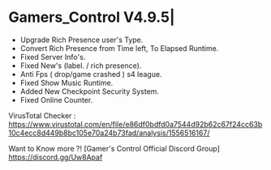 # Gamers_Control V4.9.5|

- Upgrade Rich Presence user's Type.
- Convert Rich Presence from Time left, To Elapsed Runtime.
- Fixed Server Info's.
- Fixed New's (label. / rich presence).
- Anti Fps ( drop/game crashed ) s4 league.
- Fixed Show Music Runtime.
- Added New Checkpoint Security System.
- Fixed Online Counter.

VirusTotal Checker : https://www.virustotal.com/en/file/e86df0bdfd0a7544d92b62c67f24cc63b10c4ecc8d449b8bc105e70a24b73fad/analysis/1556516167/

Want to Know more ?! [Gamer's Control Official Discord Group]
https://discord.gg/Uw8Apaf
